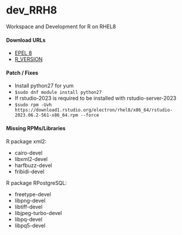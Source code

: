 # dev_RRH8
Workspace and Development for  R on RHEL8

#### Download URLs
- [EPEL 8](https://dl.fedoraproject.org/pub/epel/epel-release-latest-8.noarch.rpm) <br/>
- [R_VERSION](https://cdn.rstudio.com/r/centos-8/pkgs/R-${R_VERSION}-1-1.x86_64.rpm) <br/>

#### Patch / Fixes
- Install python27 for yum
- `$sudo dnf module install python27`
- If rstudio-2023 is required to be installed with rstudio-server-2023
- `$sudo rpm -Uvh https://download1.rstudio.org/electron/rhel8/x86_64/rstudio-2023.06.2-561-x86_64.rpm --force` <br/>

#### Missing RPMs/Libraries
R package xml2: <br/>
- cairo-devel
- libxml2-devel
- harfbuzz-devel
- fribidi-devel

R package RPostgreSQL: <br/>
- freetype-devel
- libpng-devel
- libtiff-devel
- libjpeg-turbo-devel
- libpq-devel
- libpq5-devel
